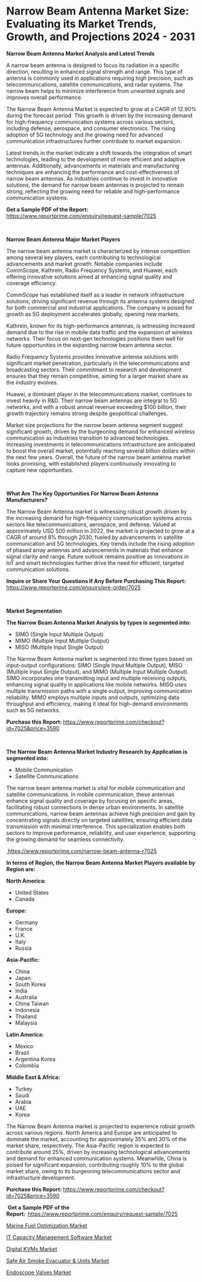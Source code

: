 <p><h1>Narrow Beam Antenna Market Size: Evaluating its Market Trends, Growth, and Projections 2024 - 2031</h1></p><p><strong>Narrow Beam Antenna Market Analysis and Latest Trends</strong></p>
<p><p>A narrow beam antenna is designed to focus its radiation in a specific direction, resulting in enhanced signal strength and range. This type of antenna is commonly used in applications requiring high precision, such as telecommunications, satellite communications, and radar systems. The narrow beam helps to minimize interference from unwanted signals and improves overall performance.</p><p>The Narrow Beam Antenna Market is expected to grow at a CAGR of 12.90% during the forecast period. This growth is driven by the increasing demand for high-frequency communication systems across various sectors, including defense, aerospace, and consumer electronics. The rising adoption of 5G technology and the growing need for advanced communication infrastructures further contribute to market expansion.</p><p>Latest trends in the market indicate a shift towards the integration of smart technologies, leading to the development of more efficient and adaptive antennas. Additionally, advancements in materials and manufacturing techniques are enhancing the performance and cost-effectiveness of narrow beam antennas. As industries continue to invest in innovative solutions, the demand for narrow beam antennas is projected to remain strong, reflecting the growing need for reliable and high-performance communication systems.</p></p>
<p><strong>Get a Sample PDF of the Report:&nbsp;</strong> <a href="https://www.reportprime.com/enquiry/request-sample/7025">https://www.reportprime.com/enquiry/request-sample/7025</a></p>
<p>&nbsp;</p>
<p><strong>Narrow Beam Antenna Major Market Players</strong></p>
<p><p>The narrow beam antenna market is characterized by intense competition among several key players, each contributing to technological advancements and market growth. Notable companies include CommScope, Kathrein, Radio Frequency Systems, and Huawei, each offering innovative solutions aimed at enhancing signal quality and coverage efficiency.</p><p>CommScope has established itself as a leader in network infrastructure solutions, driving significant revenue through its antenna systems designed for both commercial and industrial applications. The company is poised for growth as 5G deployment accelerates globally, opening new markets.</p><p>Kathrein, known for its high-performance antennas, is witnessing increased demand due to the rise in mobile data traffic and the expansion of wireless networks. Their focus on next-gen technologies positions them well for future opportunities in the expanding narrow beam antenna sector.</p><p>Radio Frequency Systems provides innovative antenna solutions with significant market penetration, particularly in the telecommunications and broadcasting sectors. Their commitment to research and development ensures that they remain competitive, aiming for a larger market share as the industry evolves.</p><p>Huawei, a dominant player in the telecommunications market, continues to invest heavily in R&D. Their narrow beam antennas are integral to 5G networks, and with a robust annual revenue exceeding $100 billion, their growth trajectory remains strong despite geopolitical challenges.</p><p>Market size projections for the narrow beam antenna segment suggest significant growth, driven by the burgeoning demand for enhanced wireless communication as industries transition to advanced technologies. Increasing investments in telecommunications infrastructure are anticipated to boost the overall market, potentially reaching several billion dollars within the next few years. Overall, the future of the narrow beam antenna market looks promising, with established players continuously innovating to capture new opportunities.</p></p>
<p>&nbsp;</p>
<p><strong>What Are The Key Opportunities For Narrow Beam Antenna Manufacturers?</strong></p>
<p><p>The Narrow Beam Antenna market is witnessing robust growth driven by the increasing demand for high-frequency communication systems across sectors like telecommunications, aerospace, and defense. Valued at approximately USD 500 million in 2022, the market is projected to grow at a CAGR of around 8% through 2030, fueled by advancements in satellite communication and 5G technologies. Key trends include the rising adoption of phased array antennas and advancements in materials that enhance signal clarity and range. Future outlook remains positive as innovations in IoT and smart technologies further drive the need for efficient, targeted communication solutions.</p></p>
<p><strong>Inquire or Share Your Questions If Any Before Purchasing This Report:</strong> <a href="https://www.reportprime.com/enquiry/pre-order/7025">https://www.reportprime.com/enquiry/pre-order/7025</a></p>
<p>&nbsp;</p>
<p><strong>Market Segmentation</strong></p>
<p><strong>The Narrow Beam Antenna Market Analysis by types is segmented into:</strong></p>
<p><ul><li>SIMO (Single Input Multiple Output)</li><li>MIMO (Multiple Input Multiple Output)</li><li>MISO (Multiple Input Single Output)</li></ul></p>
<p><p>The Narrow Beam Antenna market is segmented into three types based on input-output configurations: SIMO (Single Input Multiple Output), MISO (Multiple Input Single Output), and MIMO (Multiple Input Multiple Output). SIMO incorporates one transmitting input and multiple receiving outputs, enhancing signal quality in applications like mobile networks. MISO uses multiple transmission paths with a single output, improving communication reliability. MIMO employs multiple inputs and outputs, optimizing data throughput and efficiency, making it ideal for high-demand environments such as 5G networks.</p></p>
<p><strong>Purchase this Report:&nbsp;</strong><a href="https://www.reportprime.com/checkout?id=7025&price=3590">https://www.reportprime.com/checkout?id=7025&price=3590</a></p>
<p>&nbsp;</p>
<p><strong>The Narrow Beam Antenna Market Industry Research by Application is segmented into:</strong></p>
<p><ul><li>Mobile Communication</li><li>Satellite Communications</li></ul></p>
<p><p>The narrow beam antenna market is vital for mobile communication and satellite communications. In mobile communication, these antennas enhance signal quality and coverage by focusing on specific areas, facilitating robust connections in dense urban environments. In satellite communications, narrow beam antennas achieve high precision and gain by concentrating signals directly on targeted satellites, ensuring efficient data transmission with minimal interference. This specialization enables both sectors to improve performance, reliability, and user experience, supporting the growing demand for seamless connectivity.</p></p>
<p><a href="https://www.reportprime.com/narrow-beam-antenna-r7025">&nbsp;https://www.reportprime.com/narrow-beam-antenna-r7025</a></p>
<p><strong>In terms of Region, the Narrow Beam Antenna Market Players available by Region are:</strong></p>
<p>
    <p> <strong> North America: </strong>
        <ul>
            <li>United States</li>
            <li>Canada</li>
        </ul>
        </p> 
    <p> <strong> Europe: </strong>
        <ul>
            <li>Germany</li>
            <li>France</li>
            <li>U.K.</li>
            <li>Italy</li>
            <li>Russia</li>
        </ul>
        </p> 
    <p> <strong> Asia-Pacific: </strong>
        <ul>
            <li>China</li>
            <li>Japan</li>
            <li>South Korea</li>
            <li>India</li>
            <li>Australia</li>
            <li>China Taiwan</li>
            <li>Indonesia</li>
            <li>Thailand</li>
            <li>Malaysia</li>
        </ul>
        </p> 
    <p> <strong> Latin America: </strong>
        <ul>
            <li>Mexico</li>
            <li>Brazil</li>
            <li>Argentina Korea</li>
            <li>Colombia</li>
        </ul>
        </p> 
    <p> <strong> Middle East & Africa: </strong>
        <ul>
            <li>Turkey</li>
            <li>Saudi</li>
            <li>Arabia</li>
            <li>UAE</li>
            <li>Korea</li>
        </ul>
    </p>
    </p>
<p><p>The Narrow Beam Antenna market is projected to experience robust growth across various regions. North America and Europe are anticipated to dominate the market, accounting for approximately 35% and 30% of the market share, respectively. The Asia-Pacific region is expected to contribute around 25%, driven by increasing technological advancements and demand for enhanced communication systems. Meanwhile, China is poised for significant expansion, contributing roughly 10% to the global market share, owing to its burgeoning telecommunications sector and infrastructure development.</p></p>
<p><strong>Purchase this Report: </strong><a href="https://www.reportprime.com/checkout?id=7025&price=3590">https://www.reportprime.com/checkout?id=7025&price=3590</a></p>
<p>&nbsp;<strong>Get a Sample PDF of the Report:&nbsp;&nbsp;</strong><a href="https://www.reportprime.com/enquiry/request-sample/7025">https://www.reportprime.com/enquiry/request-sample/7025</a></p>
<p><strong></strong></p>
<p><p><a href="https://medium.com/@chloeconn57/marine-fuel-optimization-market-trends-and-market-growth-outlook-2024-2031-3d3a82e36653">Marine Fuel Optimization Market</a></p><p><a href="https://www.linkedin.com/pulse/global-capacity-management-software-market-focus-product-type-jyhec?trackingId=WlWLd1YASeG3vmm2p6h%2FPw%3D%3D">IT Capacity Management Software Market</a></p><p><a href="https://github.com/NorbertYates/Market-Research-Report-List-6/blob/main/digital-kvms-market.md">Digital KVMs Market</a></p><p><a href="https://issuu.com/reportprime-2/docs/safe-air-smoke-evacuator-units-mark_07c0ee4a05c208">Safe Air Smoke Evacuator & Units Market</a></p><p><a href="https://issuu.com/reportprime-2/docs/endoscope-valves-market-size-2030.p_c9a5c6414332bc">Endoscope Valves Market</a></p></p>